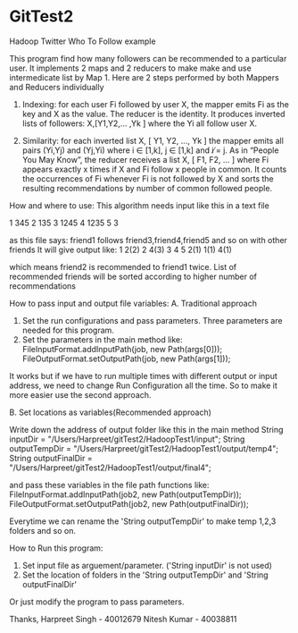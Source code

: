 # GitTest2
Hadoop Twitter Who To Follow example

This program find how many followers can be recommended to a particular user. It implements 2 maps and 2 reducers to make
make and use intermedicate list by Map 1. Here are 2 steps performed by both Mappers and Reducers individually

1. Indexing: for each user Fi followed by user X, the mapper emits Fi as the key and X as the value. 
The reducer is the identity. It produces inverted lists of followers:
X,[Y1,Y2,... ,Yk ]
where the Yi all follow user X.

2. Similarity: for each inverted list X, [ Y1, Y2, ..., Yk ] the mapper emits 
all pairs (Yi,Yj) and (Yj,Yi) where i ∈ [1,k], j ∈ [1,k] and i ̸= j. As in “People You May Know”, 
the reducer receives a list X, [ F1, F2, ... ] where Fi appears exactly x times if X and Fi 
follow x people in common. It counts the occurrences of Fi whenever Fi is not followed by X 
and sorts the resulting recommendations by number of common followed people.

How and where to use:
This algorithm needs input like this in a text file

  1 345
  2 135 
  3 1245 
  4 1235 
  5 3

as this file says:
friend1 follows friend3,friend4,friend5 and so on with other friends
It will give output like:
  1 2(2)
  2 4(3)
  3
  4
  5 2(1) 1(1) 4(1)

which means friend2 is recommended to friend1 twice. List of recommended friends will be sorted 
according to higher number of recommendations

How to pass input and output file variables:
A. Traditional approach
  1. Set the run configurations and pass parameters.
    Three parameters are needed for this program.
  2. Set the parameters in the main method like:
     FileInputFormat.addInputPath(job, new Path(args[0]));
     FileOutputFormat.setOutputPath(job, new Path(args[1]));
     
It works but if we have to run multiple times with different output or input address, we need to change Run Configuration
all the time. So to make it more easier use the second approach.

B. Set locations as variables(Recommended approach)

Write down the address of output folder like this in the main method
      String inputDir = "/Users/Harpreet/gitTest2/HadoopTest1/input";
    	String outputTempDir = "/Users/Harpreet/gitTest2/HadoopTest1/output/temp4";
    	String outputFinalDir = "/Users/Harpreet/gitTest2/HadoopTest1/output/final4";
      
and pass these variables in the file path functions like:
       FileInputFormat.addInputPath(job2, new Path(outputTempDir));
       FileOutputFormat.setOutputPath(job2, new Path(outputFinalDir));
       
Everytime we can rename the 'String outputTempDir' to make temp 1,2,3 folders and so on.

How to Run this program:
1. Set input file as arguement/parameter. ('String inputDir' is not used)
2. Set the location of folders in the 'String outputTempDir' and 'String outputFinalDir'

Or just modify the program to pass parameters.

Thanks,
Harpreet Singh - 40012679
Nitesh Kumar - 40038811
